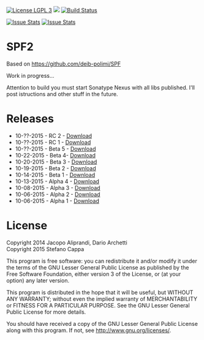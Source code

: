[![License LGPL 3](https://img.shields.io/badge/license-LGPLv3-blue.svg)](http://www.gnu.org/licenses/lgpl-3.0.txt)
![](https://reposs.herokuapp.com/?path=Ks89/SPF2)
[![Build Status](https://travis-ci.org/Ks89/SPF2.svg?branch=master)](https://travis-ci.org/Ks89/SPF2)

[![Issue Stats](http://issuestats.com/github/Ks89/SPF2/badge/pr?style=flat)](http://issuestats.com/github/Ks89/SPF2)
[![Issue Stats](http://issuestats.com/github/Ks89/SPF2/badge/issue?style=flat)](http://issuestats.com/github/Ks89/SPF2)

# SPF2

Based on https://github.com/deib-polimi/SPF

Work in progress...

Attention to build you must start Sonatype Nexus with all libs published. I'll post istructions and other stuff in the future.

# Releases

- 10-??-2015 - RC 2 - [Download](https://github.com/Ks89/SPF2/releases/tag/v.rc2)
- 10-??-2015 - RC 1 - [Download](https://github.com/Ks89/SPF2/releases/tag/v.rc1)
- 10-??-2015 - Beta 5 - [Download](https://github.com/Ks89/SPF2/releases/tag/v.beta5)
- 10-22-2015 - Beta 4- [Download](https://github.com/Ks89/SPF2/releases/tag/v.beta4)
- 10-20-2015 - Beta 3 - [Download](https://github.com/Ks89/SPF2/releases/tag/v.beta3)
- 10-19-2015 - Beta 2 - [Download](https://github.com/Ks89/SPF2/releases/tag/v.beta2)
- 10-14-2015 - Beta 1 - [Download](https://github.com/Ks89/SPF2/releases/tag/v.beta1)
- 10-13-2015 - Alpha 4 - [Download](https://github.com/Ks89/SPF2/releases/tag/v.alpha4)
- 10-08-2015 - Alpha 3 - [Download](https://github.com/Ks89/SPF2/releases/tag/v.alpha3)
- 10-06-2015 - Alpha 2 - [Download](https://github.com/Ks89/SPF2/releases/tag/v.alpha2)
- 10-06-2015 - Alpha 1 - [Download](https://github.com/Ks89/SPF2/releases/tag/v.alpha1)


# License
Copyright 2014 Jacopo Aliprandi, Dario Archetti<br>
Copyright 2015 Stefano Cappa

This program is free software: you can redistribute it and/or modify
it under the terms of the GNU Lesser General Public License as published by
the Free Software Foundation, either version 3 of the License, or
(at your option) any later version.

This program is distributed in the hope that it will be useful,
but WITHOUT ANY WARRANTY; without even the implied warranty of
MERCHANTABILITY or FITNESS FOR A PARTICULAR PURPOSE.  See the
GNU Lesser General Public License for more details.

You should have received a copy of the GNU Lesser General Public License
along with this program.  If not, see <http://www.gnu.org/licenses/>.
